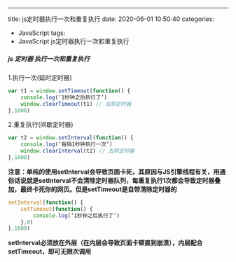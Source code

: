 ---
title: js定时器执行一次和重复执行
date: 2020-06-01 10:50:40
categories:
- JavaScript
tags:
- JavaScript
js定时器执行一次和重复执行
<!-- more -->
##### js 定时器 执行一次和重复执行
1.执行一次(延时定时器)
```JavaScript
var t1 = window.setTimeout(function() {
	console.log(‘1秒钟之后执行了’)
	window.clearTimeout(t1) // 去除定时器
},1000)
```
2.重复执行(间歇定时器)
```JavaScript
var t2 = window.setInterval(function() {
	console.log(‘每隔1秒钟执行一次’)
	window.clearInterval(t2) // 去除定时器
},1000)
```
**注意：单纯的使用setInterval会导致页面卡死，其原因与JS引擎线程有关，用通俗话说就是setInterval不会清除定时器队列，每重复执行1次都会导致定时器叠加，最终卡死你的网页。但是setTimeout是自带清除定时器的**
```JavaScript
setInterval(function() {
	setTimeout(function() {
		console.log(‘1秒钟之后执行了’)
	},0)
},1000)
```
**setInterval必须放在外层（在内层会导致页面卡顿直到崩溃），内层配合setTimeout，即可无限次调用**